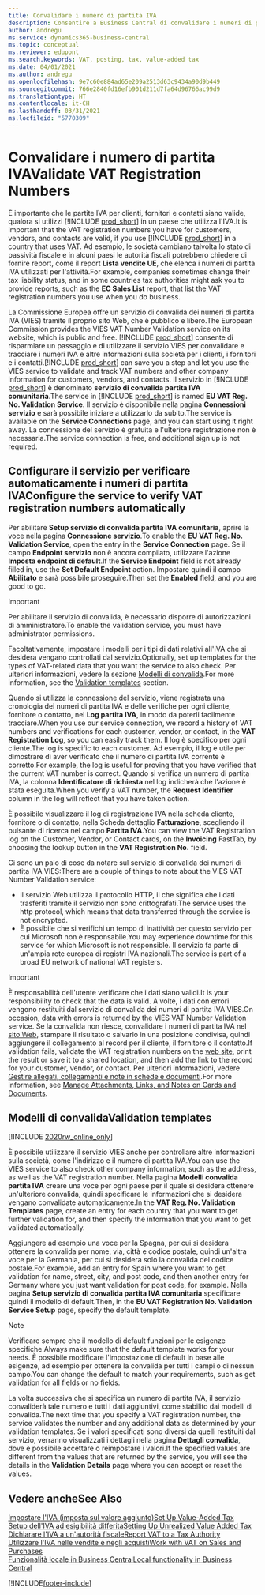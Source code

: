 ```yaml
---
title: Convalidare i numero di partita IVA
description: Consentire a Business Central di convalidare i numeri di partita IVA e altre informazioni sulla società per i contatti, i clienti e i fornitori, in base al servizio di convalida dei numeri di partita IVA (VIES) dell'Unione europea.
author: andregu
ms.service: dynamics365-business-central
ms.topic: conceptual
ms.reviewer: edupont
ms.search.keywords: VAT, posting, tax, value-added tax
ms.date: 04/01/2021
ms.author: andregu
ms.openlocfilehash: 9e7c60e884ad65e209a2513d63c9434a90d9b449
ms.sourcegitcommit: 766e2840fd16efb901d211d7fa64d96766ac99d9
ms.translationtype: HT
ms.contentlocale: it-CH
ms.lasthandoff: 03/31/2021
ms.locfileid: "5770309"
---
```

# <a name="validate-vat-registration-numbers"></a><span data-ttu-id="4636d-103">Convalidare i numero di partita IVA</span><span class="sxs-lookup"><span data-stu-id="4636d-103">Validate VAT Registration Numbers</span></span>

<span data-ttu-id="4636d-104">È importante che le partite IVA per clienti, fornitori e contatti siano valide, qualora si utilizzi [!INCLUDE [prod_short](includes/prod_short.md)] in un paese che utilizza l'IVA.</span><span class="sxs-lookup"><span data-stu-id="4636d-104">It is important that the VAT registration numbers you have for customers, vendors, and contacts are valid, if you use [!INCLUDE [prod_short](includes/prod_short.md)] in a country that uses VAT.</span></span> <span data-ttu-id="4636d-105">Ad esempio, le società cambiano talvolta lo stato di passività fiscale e in alcuni paesi le autorità fiscali potrebbero chiedere di fornire report, come il report **Lista vendite UE**, che elenca i numeri di partita IVA utilizzati per l'attività.</span><span class="sxs-lookup"><span data-stu-id="4636d-105">For example, companies sometimes change their tax liability status, and in some countries tax authorities might ask you to provide reports, such as the **EC Sales List** report, that list the VAT registration numbers you use when you do business.</span></span>

<span data-ttu-id="4636d-106">La Commissione Europea offre un servizio di convalida dei numeri di partita IVA (VIES) tramite il proprio sito Web, che è pubblico e libero.</span><span class="sxs-lookup"><span data-stu-id="4636d-106">The European Commission provides the VIES VAT Number Validation service on its website, which is public and free.</span></span> <span data-ttu-id="4636d-107">[!INCLUDE [prod_short](includes/prod_short.md)] consente di risparmiare un passaggio e di utilizzare il servizio VIES per convalidare e tracciare i numeri IVA e altre informazioni sulla società per i clienti, i fornitori e i contatti.</span><span class="sxs-lookup"><span data-stu-id="4636d-107">[!INCLUDE [prod_short](includes/prod_short.md)] can save you a step and let you use the VIES service to validate and track VAT numbers and other company information for customers, vendors, and contacts.</span></span> <span data-ttu-id="4636d-108">Il servizio in [!INCLUDE [prod_short](includes/prod_short.md)] è denominato **servizio di convalida partita IVA comunitaria**.</span><span class="sxs-lookup"><span data-stu-id="4636d-108">The service in [!INCLUDE [prod_short](includes/prod_short.md)] is named **EU VAT Reg. No. Validation Service**.</span></span> <span data-ttu-id="4636d-109">Il servizio è disponibile nella pagina **Connessioni servizio** e sarà possibile iniziare a utilizzarlo da subito.</span><span class="sxs-lookup"><span data-stu-id="4636d-109">The service is available on the **Service Connections** page, and you can start using it right away.</span></span> <span data-ttu-id="4636d-110">La connessione del servizio è gratuita e l'ulteriore registrazione non è necessaria.</span><span class="sxs-lookup"><span data-stu-id="4636d-110">The service connection is free, and additional sign up is not required.</span></span>

## <a name="configure-the-service-to-verify-vat-registration-numbers-automatically"></a><span data-ttu-id="4636d-111">Configurare il servizio per verificare automaticamente i numeri di partita IVA</span><span class="sxs-lookup"><span data-stu-id="4636d-111">Configure the service to verify VAT registration numbers automatically</span></span>

<span data-ttu-id="4636d-112">Per abilitare **Setup servizio di convalida partita IVA comunitaria**, aprire la voce nella pagina **Connessione servizio**.</span><span class="sxs-lookup"><span data-stu-id="4636d-112">To enable the **EU VAT Reg. No. Validation Service**, open the entry in the **Service Connection** page.</span></span> <span data-ttu-id="4636d-113">Se il campo **Endpoint servizio** non è ancora compilato, utilizzare l'azione **Imposta endpoint di default**.</span><span class="sxs-lookup"><span data-stu-id="4636d-113">If the **Service Endpoint** field is not already filled in, use the **Set Default Endpoint** action.</span></span> <span data-ttu-id="4636d-114">Impostare quindi il campo **Abilitato** e sarà possibile proseguire.</span><span class="sxs-lookup"><span data-stu-id="4636d-114">Then set the **Enabled** field, and you are good to go.</span></span>  

> [!IMPORTANT]
> <span data-ttu-id="4636d-115">Per abilitare il servizio di convalida, è necessario disporre di autorizzazioni di amministratore.</span><span class="sxs-lookup"><span data-stu-id="4636d-115">To enable the validation service, you must have administrator permissions.</span></span>

<span data-ttu-id="4636d-116">Facoltativamente, impostare i modelli per i tipi di dati relativi all'IVA che si desidera vengano controllati dal servizio.</span><span class="sxs-lookup"><span data-stu-id="4636d-116">Optionally, set up templates for the types of VAT-related data that you want the service to also check.</span></span> <span data-ttu-id="4636d-117">Per ulteriori informazioni, vedere la sezione [Modelli di convalida](#validation-templates).</span><span class="sxs-lookup"><span data-stu-id="4636d-117">For more information, see the [Validation templates](#validation-templates) section.</span></span>

<span data-ttu-id="4636d-118">Quando si utilizza la connessione del servizio, viene registrata una cronologia dei numeri di partita IVA e delle verifiche per ogni cliente, fornitore o contatto, nel **Log partita IVA**, in modo da poterli facilmente tracciare.</span><span class="sxs-lookup"><span data-stu-id="4636d-118">When you use our service connection, we record a history of VAT numbers and verifications for each customer, vendor, or contact, in the **VAT Registration Log**, so you can easily track them.</span></span> <span data-ttu-id="4636d-119">Il log è specifico per ogni cliente.</span><span class="sxs-lookup"><span data-stu-id="4636d-119">The log is specific to each customer.</span></span> <span data-ttu-id="4636d-120">Ad esempio, il log è utile per dimostrare di aver verificato che il numero di partita IVA corrente è corretto.</span><span class="sxs-lookup"><span data-stu-id="4636d-120">For example, the log is useful for proving that you have verified that the current VAT number is correct.</span></span> <span data-ttu-id="4636d-121">Quando si verifica un numero di partita IVA, la colonna **Identificatore di richiesta** nel log indicherà che l'azione è stata eseguita.</span><span class="sxs-lookup"><span data-stu-id="4636d-121">When you verify a VAT number, the **Request Identifier** column in the log will reflect that you have taken action.</span></span>

<span data-ttu-id="4636d-122">È possibile visualizzare il log di registrazione IVA nella scheda cliente, fornitore o di contatto, nella Scheda dettaglio **Fatturazione**, scegliendo il pulsante di ricerca nel campo **Partita IVA**.</span><span class="sxs-lookup"><span data-stu-id="4636d-122">You can view the VAT Registration log on the Customer, Vendor, or Contact cards, on the **Invoicing** FastTab, by choosing the lookup button in the **VAT Registration No.** field.</span></span>  

<span data-ttu-id="4636d-123">Ci sono un paio di cose da notare sul servizio di convalida dei numeri di partita IVA VIES:</span><span class="sxs-lookup"><span data-stu-id="4636d-123">There are a couple of things to note about the VIES VAT Number Validation service:</span></span>

* <span data-ttu-id="4636d-124">Il servizio Web utilizza il protocollo HTTP, il che significa che i dati trasferiti tramite il servizio non sono crittografati.</span><span class="sxs-lookup"><span data-stu-id="4636d-124">The service uses the http protocol, which means that data transferred through the service is not encrypted.</span></span>  
* <span data-ttu-id="4636d-125">È possibile che si verifichi un tempo di inattività per questo servizio per cui Microsoft non è responsabile.</span><span class="sxs-lookup"><span data-stu-id="4636d-125">You may experience downtime for this service for which Microsoft is not responsible.</span></span> <span data-ttu-id="4636d-126">Il servizio fa parte di un'ampia rete europea di registri IVA nazionali.</span><span class="sxs-lookup"><span data-stu-id="4636d-126">The service is part of a broad EU network of national VAT registers.</span></span>

> [!IMPORTANT]
> <span data-ttu-id="4636d-127">È responsabilità dell'utente verificare che i dati siano validi.</span><span class="sxs-lookup"><span data-stu-id="4636d-127">It is your responsibility to check that the data is valid.</span></span> <span data-ttu-id="4636d-128">A volte, i dati con errori vengono restituiti dal servizio di convalida dei numeri di partita IVA VIES.</span><span class="sxs-lookup"><span data-stu-id="4636d-128">On occasion, data with errors is returned by the VIES VAT Number Validation service.</span></span> <span data-ttu-id="4636d-129">Se la convalida non riesce, convalidare i numeri di partita IVA nel [sito Web](https://ec.europa.eu/taxation_customs/vies/), stampare il risultato o salvarlo in una posizione condivisa, quindi aggiungere il collegamento al record per il cliente, il fornitore o il contatto.</span><span class="sxs-lookup"><span data-stu-id="4636d-129">If validation fails, validate the VAT registration numbers on the [web site](https://ec.europa.eu/taxation_customs/vies/), print the result or save it to a shared location, and then add the link to the record for your customer, vendor, or contact.</span></span> <span data-ttu-id="4636d-130">Per ulteriori informazioni, vedere [Gestire allegati, collegamenti e note in schede e documenti](ui-how-add-link-to-record.md).</span><span class="sxs-lookup"><span data-stu-id="4636d-130">For more information, see [Manage Attachments, Links, and Notes on Cards and Documents](ui-how-add-link-to-record.md).</span></span>

## <a name="validation-templates"></a><span data-ttu-id="4636d-131">Modelli di convalida</span><span class="sxs-lookup"><span data-stu-id="4636d-131">Validation templates</span></span>

[!INCLUDE [2020rw_online_only](includes/2020rw_online_only.md)]

<span data-ttu-id="4636d-132">È possibile utilizzare il servizio VIES anche per controllare altre informazioni sulla società, come l'indirizzo e il numero di partita IVA.</span><span class="sxs-lookup"><span data-stu-id="4636d-132">You can use the VIES service to also check other company information, such as the address, as well as the VAT registration number.</span></span> <span data-ttu-id="4636d-133">Nella pagina **Modelli convalida partita IVA** creare una voce per ogni paese per il quale si desidera ottenere un'ulteriore convalida, quindi specificare le informazioni che si desidera vengano convalidate automaticamente.</span><span class="sxs-lookup"><span data-stu-id="4636d-133">In the **VAT Reg. No. Validation Templates** page, create an entry for each country that you want to get further validation for, and then specify the information that you want to get validated automatically.</span></span>  

<span data-ttu-id="4636d-134">Aggiungere ad esempio una voce per la Spagna, per cui si desidera ottenere la convalida per nome, via, città e codice postale, quindi un'altra voce per la Germania, per cui si desidera solo la convalida del codice postale.</span><span class="sxs-lookup"><span data-stu-id="4636d-134">For example, add an entry for Spain where you want to get validation for name, street, city, and post code, and then another entry for Germany where you just want validation for post code, for example.</span></span> <span data-ttu-id="4636d-135">Nella pagina **Setup servizio di convalida partita IVA comunitaria** specificare quindi il modello di default.</span><span class="sxs-lookup"><span data-stu-id="4636d-135">Then, in the **EU VAT Registration No. Validation Service Setup** page, specify the default template.</span></span>  

> [!NOTE]
> <span data-ttu-id="4636d-136">Verificare sempre che il modello di default funzioni per le esigenze specifiche.</span><span class="sxs-lookup"><span data-stu-id="4636d-136">Always make sure that the default template works for your needs.</span></span> <span data-ttu-id="4636d-137">È possibile modificare l'impostazione di default in base alle esigenze, ad esempio per ottenere la convalida per tutti i campi o di nessun campo.</span><span class="sxs-lookup"><span data-stu-id="4636d-137">You can change the default to match your requirements, such as get validation for all fields or no fields.</span></span>

<span data-ttu-id="4636d-138">La volta successiva che si specifica un numero di partita IVA, il servizio convaliderà tale numero e tutti i dati aggiuntivi, come stabilito dai modelli di convalida.</span><span class="sxs-lookup"><span data-stu-id="4636d-138">The next time that you specify a VAT registration number, the service validates the number and any additional data as determined by your validation templates.</span></span> <span data-ttu-id="4636d-139">Se i valori specificati sono diversi da quelli restituiti dal servizio, verranno visualizzati i dettagli nella pagina **Dettagli convalida**, dove è possibile accettare o reimpostare i valori.</span><span class="sxs-lookup"><span data-stu-id="4636d-139">If the specified values are different from the values that are returned by the service, you will see the details in the **Validation Details** page where you can accept or reset the values.</span></span>  

## <a name="see-also"></a><span data-ttu-id="4636d-140">Vedere anche</span><span class="sxs-lookup"><span data-stu-id="4636d-140">See Also</span></span>

[<span data-ttu-id="4636d-141">Impostare l'IVA (imposta sul valore aggiunto)</span><span class="sxs-lookup"><span data-stu-id="4636d-141">Set Up Value-Added Tax</span></span>](finance-setup-vat.md)  
[<span data-ttu-id="4636d-142">Setup dell'IVA ad esigibilità differita</span><span class="sxs-lookup"><span data-stu-id="4636d-142">Setting Up Unrealized Value Added Tax</span></span>](finance-setup-unrealized-vat.md)  
[<span data-ttu-id="4636d-143">Dichiarare l'IVA a un'autorità fiscale</span><span class="sxs-lookup"><span data-stu-id="4636d-143">Report VAT to a Tax Authority</span></span>](finance-how-report-vat.md)  
[<span data-ttu-id="4636d-144">Utilizzare l'IVA nelle vendite e negli acquisti</span><span class="sxs-lookup"><span data-stu-id="4636d-144">Work with VAT on Sales and Purchases</span></span>](finance-work-with-vat.md)  
[<span data-ttu-id="4636d-145">Funzionalità locale in Business Central</span><span class="sxs-lookup"><span data-stu-id="4636d-145">Local functionality in Business Central</span></span>](about-localization.md)  


[!INCLUDE[footer-include](includes/footer-banner.md)]
